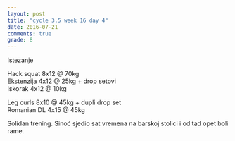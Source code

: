 ```yaml
---
layout: post
title: "cycle 3.5 week 16 day 4"
date: 2016-07-21
comments: true
grade: 8
---
```


Istezanje

Hack squat 8x12 @ 70kg  
Ekstenzija 4x12 @ 25kg + drop setovi        
Iskorak 4x12 @ 10kg  

Leg curls 8x10 @ 45kg + dupli drop set   
Romanian DL 4x15 @ 45kg  

Solidan trening. Sinoć sjedio sat vremena na barskoj stolici i od tad opet boli rame.
